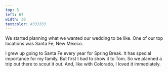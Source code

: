 ```yaml
---
top: 5
left: 67
width: 30
textcolor: #333333
---
```

We started planning what we wanted our wedding to be like.
One of our top locations was Santa Fe, New Mexico.

<span class="voice--teresa">
I grew up going to Santa Fe every year for Spring Break.
It has special importance for my family.
But first I had to show it to Tom.
</span>

<span class="voice--tom">
So we planned a trip out there to scout it out.
And, like with Colorado, I loved it immediately.
</span>